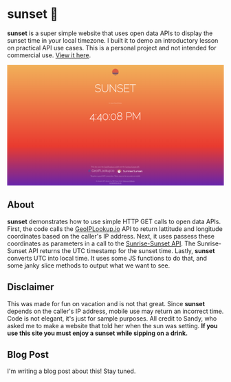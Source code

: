 # sunset 🌇
**sunset** is a super simple website that uses open data APIs to display the sunset time in your local timezone. 
I built it to demo an introductory lesson on practical API use cases. 
This is a personal project and not intended for commercial use. [View it here](https://doerrfeldbill.github.io/sunset/).

![](https://github.com/doerrfeldbill/sunset/blob/master/sunset-preview.png)

## About
**sunset** demonstrates how to use simple HTTP GET calls to open data APIs. 
First, the code calls the [GeoIPLookup.io](GeoIPLookup.io) API to return lattitude and longitude coordinates based on the caller's IP address.
Next, it uses passess these coordinates as parameters in a call to the [Sunrise-Sunset API](https://sunrise-sunset.org/api).
The Sunrise-Sunset API returns the UTC timestamp for the sunset time.
Lastly, **sunset** converts UTC into local time. It uses some JS functions to do that, and some janky slice methods to output what we want to see.

## Disclaimer
This was made for fun on vacation and is not that great. Since **sunset** depends on the caller's IP address, mobile use may return an incorrect time.
Code is not elegant, it's just for sample purposes.
All credit to Sandy, who asked me to make a website that told her when the sun was setting. 
**If you use this site you must enjoy a sunset while sipping on a drink.**

## Blog Post
I'm writing a blog post about this! Stay tuned. 
